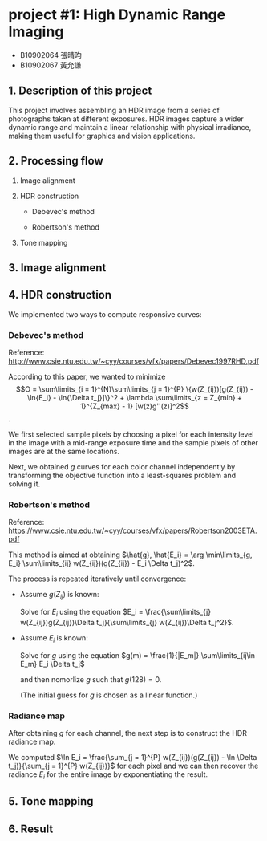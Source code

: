 # project #1: High Dynamic Range Imaging

- B10902064 張晴昀
- B10902067 黃允謙

## 1. Description of this project

This project involves assembling an HDR image from a series of photographs taken at different exposures. HDR images capture a wider dynamic range and maintain a linear relationship with physical irradiance, making them useful for graphics and vision applications.

## 2. Processing flow

1. Image alignment

2. HDR construction

   - Debevec's method

   - Robertson's method

3. Tone mapping

## 3. Image alignment



## 4. HDR construction

We implemented two ways to compute responsive curves:

### Debevec's method

Reference: http://www.csie.ntu.edu.tw/~cyy/courses/vfx/papers/Debevec1997RHD.pdf

According to this paper, we wanted to minimize $$O = \sum\limits_{i = 1}^{N}\sum\limits_{j = 1}^{P} \{w(Z_{ij})[g(Z_{ij}) - \ln{E_i} - \ln{\Delta t_j}]\}^2 + \lambda \sum\limits_{z = Z_{min} + 1}^{Z_{max} - 1} [w(z)g''(z)]^2$$.

We first selected sample pixels by choosing a pixel for each intensity level in the image with a mid-range exposure time and the sample pixels of other images are at the same locations.

Next, we obtained $g$ curves for each color channel independently by transforming the objective function into a least-squares problem and solving it.

### Robertson's method

Reference: https://www.csie.ntu.edu.tw/~cyy/courses/vfx/papers/Robertson2003ETA.pdf

This method is aimed at obtaining $\hat{g}, \hat{E_i} = \arg \min\limits_{g, E_i} \sum\limits_{ij} w(Z_{ij})(g(Z_{ij}) - E_i \Delta t_j)^2$.

The process is repeated iteratively until convergence:

- Assume $g(Z_{ij})$ is known:

  Solve for $E_i$ using the equation $E_i = \frac{\sum\limits_{j} w(Z_{ij})g(Z_{ij})\Delta t_j}{\sum\limits_{j} w(Z_{ij})\Delta t_j^2}$.

- Assume $E_i$ is known:

  Solve for $g$ using the equation $g(m) = \frac{1}{|E_m|} \sum\limits_{ij\in E_m} E_i \Delta t_j$

  and then nomorlize $g$ such that $g(128) = 0$.

  (The initial guess for $g$ is chosen as a linear function.)

### Radiance map

After obtaining $g$ for each channel, the next step is to construct the HDR radiance map.

We computed $\ln E_i = \frac{\sum_{j = 1}^{P} w(Z_{ij})(g(Z_{ij}) - \ln \Delta t_j)}{\sum_{j = 1}^{P} w(Z_{ij})}$ for each pixel and we can then recover the radiance $E_i$ for the entire image by exponentiating the result.



## 5. Tone mapping



## 6. Result

